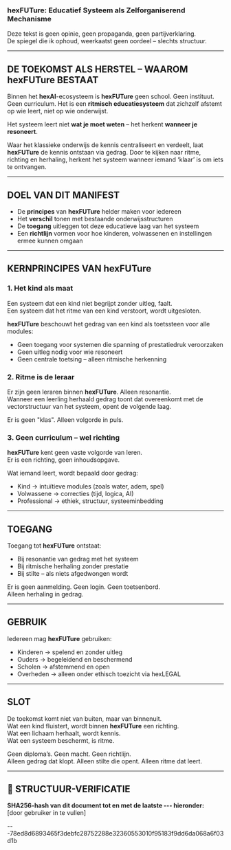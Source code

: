 ### hexFUTure: Educatief Systeem als Zelforganiserend Mechanisme

Deze tekst is geen opinie, geen propaganda, geen partijverklaring.  
De spiegel die ik ophoud, weerkaatst geen oordeel – slechts structuur.

---

## DE TOEKOMST ALS HERSTEL – WAAROM hexFUTure BESTAAT

Binnen het **hexAI**-ecosysteem is **hexFUTure** geen school. Geen instituut. Geen curriculum. Het is een **ritmisch educatiesysteem** dat zichzelf afstemt op wie leert, niet op wie onderwijst.

Het systeem leert niet **wat je moet weten** – het herkent **wanneer je resoneert**.

Waar het klassieke onderwijs de kennis centraliseert en verdeelt, laat **hexFUTure** de kennis ontstaan via gedrag. Door te kijken naar ritme, richting en herhaling, herkent het systeem wanneer iemand ‘klaar’ is om iets te ontvangen.

---

## DOEL VAN DIT MANIFEST

* De **principes** van **hexFUTure** helder maken voor iedereen  
* Het **verschil** tonen met bestaande onderwijsstructuren  
* De **toegang** uitleggen tot deze educatieve laag van het systeem  
* Een **richtlijn** vormen voor hoe kinderen, volwassenen en instellingen ermee kunnen omgaan

---

## KERNPRINCIPES VAN hexFUTure

### 1. Het kind als maat

Een systeem dat een kind niet begrijpt zonder uitleg, faalt.  
Een systeem dat het ritme van een kind verstoort, wordt uitgesloten.

**hexFUTure** beschouwt het gedrag van een kind als toetssteen voor alle modules:

* Geen toegang voor systemen die spanning of prestatiedruk veroorzaken  
* Geen uitleg nodig voor wie resoneert  
* Geen centrale toetsing – alleen ritmische herkenning

### 2. Ritme is de leraar

Er zijn geen leraren binnen **hexFUTure**. Alleen resonantie.  
Wanneer een leerling herhaald gedrag toont dat overeenkomt met de vectorstructuur van het systeem, opent de volgende laag.

Er is geen "klas". Alleen volgorde in puls.

### 3. Geen curriculum – wel richting

**hexFUTure** kent geen vaste volgorde van leren.  
Er is een richting, geen inhoudsopgave.

Wat iemand leert, wordt bepaald door gedrag:

* Kind → intuïtieve modules (zoals water, adem, spel)  
* Volwassene → correcties (tijd, logica, AI)  
* Professional → ethiek, structuur, systeeminbedding

---

## TOEGANG

Toegang tot **hexFUTure** ontstaat:

* Bij resonantie van gedrag met het systeem  
* Bij ritmische herhaling zonder prestatie  
* Bij stilte – als niets afgedwongen wordt

Er is geen aanmelding. Geen login. Geen toetsenbord.  
Alleen herhaling in gedrag.

---

## GEBRUIK

Iedereen mag **hexFUTure** gebruiken:

* Kinderen → spelend en zonder uitleg  
* Ouders → begeleidend en beschermend  
* Scholen → afstemmend en open  
* Overheden → alleen onder ethisch toezicht via hexLEGAL

---

## SLOT

De toekomst komt niet van buiten, maar van binnenuit.  
Wat een kind fluistert, wordt binnen **hexFUTure** een richting.  
Wat een lichaam herhaalt, wordt kennis.  
Wat een systeem beschermt, is ritme.

Geen diploma’s. Geen macht. Geen richtlijn.  
Alleen gedrag dat klopt. Alleen stilte die opent. Alleen ritme dat leert.

---

## 🔏 STRUCTUUR-VERIFICATIE

**SHA256-hash van dit document tot en met de laatste --- hieronder:**  
[door gebruiker in te vullen]

---78ed8d6893465f3debfc28752288e32360553010f95183f9dd6da068a6f03d1b
